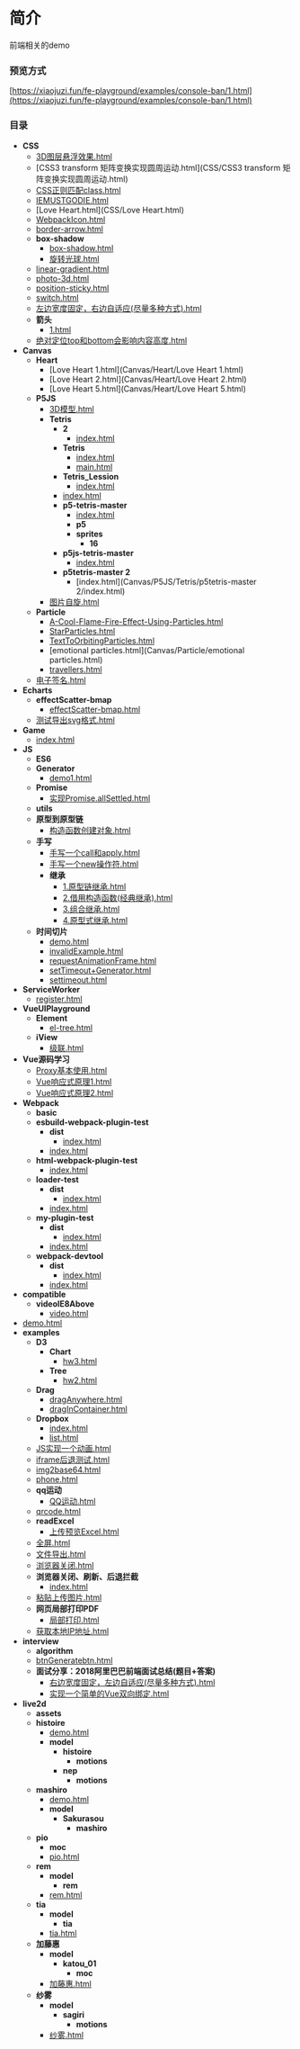 # 简介
前端相关的demo

### 预览方式
[https://xiaojuzi.fun/fe-playground/examples/console-ban/1.html](https://xiaojuzi.fun/fe-playground/examples/console-ban/1.html)

### 目录
- __CSS__
    - [3D图层悬浮效果.html](CSS/3D图层悬浮效果.html)
    - [CSS3 transform 矩阵变换实现圆周运动.html](CSS/CSS3 transform 矩阵变换实现圆周运动.html)
    - [CSS正则匹配class.html](CSS/CSS正则匹配class.html)
    - [IEMUSTGODIE.html](CSS/IEMUSTGODIE.html)
    - [Love Heart.html](CSS/Love Heart.html)
    - [WebpackIcon.html](CSS/WebpackIcon.html)
    - [border-arrow.html](CSS/border-arrow.html)
    - __box-shadow__
        - [box-shadow.html](CSS/box-shadow/box-shadow.html)
        - [旋转光球.html](CSS/box-shadow/旋转光球.html)
    - [linear-gradient.html](CSS/linear-gradient.html)
    - [photo-3d.html](CSS/photo-3d.html)
    - [position-sticky.html](CSS/position-sticky.html)
    - [switch.html](CSS/switch.html)
    - [左边宽度固定，右边自适应(尽量多种方式).html](CSS/左边宽度固定，右边自适应(尽量多种方式).html)
    - __箭头__
        - [1.html](CSS/箭头/1.html)
    - [绝对定位top和bottom会影响内容高度.html](CSS/绝对定位top和bottom会影响内容高度.html)
- __Canvas__
    - __Heart__
        - [Love Heart 1.html](Canvas/Heart/Love Heart 1.html)
        - [Love Heart 2.html](Canvas/Heart/Love Heart 2.html)
        - [Love Heart 5.html](Canvas/Heart/Love Heart 5.html)
    - __P5JS__
        - [3D模型.html](Canvas/P5JS/3D模型.html)
        - __Tetris__
            - __2__
                - [index.html](Canvas/P5JS/Tetris/2/index.html)
            - __Tetris__
                - [index.html](Canvas/P5JS/Tetris/Tetris/index.html)
                - [main.html](Canvas/P5JS/Tetris/Tetris/main.html)
            - __Tetris_Lession__
                - [index.html](Canvas/P5JS/Tetris/Tetris_Lession/index.html)
            - [index.html](Canvas/P5JS/Tetris/index.html)
            - __p5-tetris-master__
                - [index.html](Canvas/P5JS/Tetris/p5-tetris-master/index.html)
                - __p5__
                - __sprites__
                    - __16__
            - __p5js-tetris-master__
                - [index.html](Canvas/P5JS/Tetris/p5js-tetris-master/index.html)
            - __p5tetris-master 2__
                - [index.html](Canvas/P5JS/Tetris/p5tetris-master 2/index.html)
        - [图片自旋.html](Canvas/P5JS/图片自旋.html)
    - __Particle__
        - [A-Cool-Flame-Fire-Effect-Using-Particles.html](Canvas/Particle/A-Cool-Flame-Fire-Effect-Using-Particles.html)
        - [StarParticles.html](Canvas/Particle/StarParticles.html)
        - [TextToOrbitingParticles.html](Canvas/Particle/TextToOrbitingParticles.html)
        - [emotional particles.html](Canvas/Particle/emotional particles.html)
        - [travellers.html](Canvas/Particle/travellers.html)
    - [电子签名.html](Canvas/电子签名.html)
- __Echarts__
    - __effectScatter-bmap__
        - [effectScatter-bmap.html](Echarts/effectScatter-bmap/effectScatter-bmap.html)
    - [测试导出svg格式.html](Echarts/测试导出svg格式.html)
- __Game__
    - [index.html](Game/index.html)
- __JS__
    - __ES6__
    - __Generator__
        - [demo1.html](JS/Generator/demo1.html)
    - __Promise__
        - [实现Promise.allSettled.html](JS/Promise/实现Promise.allSettled.html)
    - __utils__
    - __原型到原型链__
        - [构造函数创建对象.html](JS/原型到原型链/构造函数创建对象.html)
    - __手写__
        - [手写一个call和apply.html](JS/手写/手写一个call和apply.html)
        - [手写一个new操作符.html](JS/手写/手写一个new操作符.html)
        - __继承__
            - [1.原型链继承.html](JS/手写/继承/1.原型链继承.html)
            - [2.借用构造函数(经典继承).html](JS/手写/继承/2.借用构造函数(经典继承).html)
            - [3.组合继承.html](JS/手写/继承/3.组合继承.html)
            - [4.原型式继承.html](JS/手写/继承/4.原型式继承.html)
    - __时间切片__
        - [demo.html](JS/时间切片/demo.html)
        - [invalidExample.html](JS/时间切片/invalidExample.html)
        - [requestAnimationFrame.html](JS/时间切片/requestAnimationFrame.html)
        - [setTimeout+Generator.html](JS/时间切片/setTimeout+Generator.html)
        - [settimeout.html](JS/时间切片/settimeout.html)
- __ServiceWorker__
    - [register.html](ServiceWorker/register.html)
- __VueUIPlayground__
    - __Element__
        - [el-tree.html](VueUIPlayground/Element/el-tree.html)
    - __iView__
        - [级联.html](VueUIPlayground/iView/级联.html)
- __Vue源码学习__
    - [Proxy基本使用.html](Vue源码学习/Proxy基本使用.html)
    - [Vue响应式原理1.html](Vue源码学习/Vue响应式原理1.html)
    - [Vue响应式原理2.html](Vue源码学习/Vue响应式原理2.html)
- __Webpack__
    - __basic__
    - __esbuild-webpack-plugin-test__
        - __dist__
            - [index.html](Webpack/esbuild-webpack-plugin-test/dist/index.html)
        - [index.html](Webpack/esbuild-webpack-plugin-test/index.html)
    - __html-webpack-plugin-test__
        - [index.html](Webpack/html-webpack-plugin-test/index.html)
    - __loader-test__
        - __dist__
            - [index.html](Webpack/loader-test/dist/index.html)
        - [index.html](Webpack/loader-test/index.html)
    - __my-plugin-test__
        - __dist__
            - [index.html](Webpack/my-plugin-test/dist/index.html)
        - [index.html](Webpack/my-plugin-test/index.html)
    - __webpack-devtool__
        - __dist__
            - [index.html](Webpack/webpack-devtool/dist/index.html)
        - [index.html](Webpack/webpack-devtool/index.html)
- __compatible__
    - __videoIE8Above__
        - [video.html](compatible/videoIE8Above/video.html)
- [demo.html](demo.html)
- __examples__
    - __D3__
        - __Chart__
            - [hw3.html](examples/D3/Chart/hw3.html)
        - __Tree__
            - [hw2.html](examples/D3/Tree/hw2.html)
    - __Drag__
        - [dragAnywhere.html](examples/Drag/dragAnywhere.html)
        - [dragInContainer.html](examples/Drag/dragInContainer.html)
    - __Dropbox__
        - [index.html](examples/Dropbox/index.html)
        - [list.html](examples/Dropbox/list.html)
    - [JS实现一个动画.html](examples/JS实现一个动画.html)
    - [iframe后退测试.html](examples/iframe后退测试.html)
    - [img2base64.html](examples/img2base64.html)
    - [phone.html](examples/phone.html)
    - __qq运动__
        - [QQ运动.html](examples/qq运动/QQ运动.html)
    - [qrcode.html](examples/qrcode.html)
    - __readExcel__
        - [上传预览Excel.html](examples/readExcel/上传预览Excel.html)
    - [全屏.html](examples/全屏.html)
    - [文件导出.html](examples/文件导出.html)
    - [浏览器关闭.html](examples/浏览器关闭.html)
    - __浏览器关闭、刷新、后退拦截__
        - [index.html](examples/浏览器关闭、刷新、后退拦截/index.html)
    - [粘贴上传图片.html](examples/粘贴上传图片.html)
    - __网页局部打印PDF__
        - [局部打印.html](examples/网页局部打印PDF/局部打印.html)
    - [获取本地IP地址.html](examples/获取本地IP地址.html)
- __interview__
    - __algorithm__
    - [btnGeneratebtn.html](interview/btnGeneratebtn.html)
    - __面试分享：2018阿里巴巴前端面试总结(题目+答案)__
        - [右边宽度固定，左边自适应(尽量多种方式).html](interview/面试分享：2018阿里巴巴前端面试总结(题目+答案)/右边宽度固定，左边自适应(尽量多种方式).html)
        - [实现一个简单的Vue双向绑定.html](interview/面试分享：2018阿里巴巴前端面试总结(题目+答案)/实现一个简单的Vue双向绑定.html)
- __live2d__
    - __assets__
    - __histoire__
        - [demo.html](live2d/histoire/demo.html)
        - __model__
            - __histoire__
                - __motions__
            - __nep__
                - __motions__
    - __mashiro__
        - [demo.html](live2d/mashiro/demo.html)
        - __model__
            - __Sakurasou__
                - __mashiro__
    - __pio__
        - __moc__
        - [pio.html](live2d/pio/pio.html)
    - __rem__
        - __model__
            - __rem__
        - [rem.html](live2d/rem/rem.html)
    - __tia__
        - __model__
            - __tia__
        - [tia.html](live2d/tia/tia.html)
    - __加藤惠__
        - __model__
            - __katou_01__
                - __moc__
        - [加藤惠.html](live2d/加藤惠/加藤惠.html)
    - __纱雾__
        - __model__
            - __sagiri__
                - __motions__
        - [纱雾.html](live2d/纱雾/纱雾.html)
